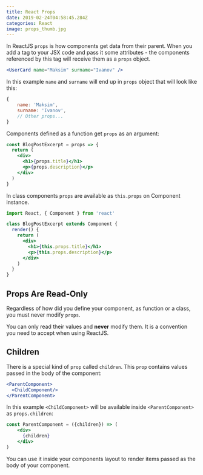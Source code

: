 ```yaml
---
title: React Props
date: 2019-02-24T04:58:45.284Z
categories: React
image: props_thumb.jpg
---
```


In ReactJS `props` is how components get data from their parent. When you add a tag to your JSX code and pass it some attributes - the components referenced by this tag will receive them as a `props` object.

```jsx
<UserCard name="Maksim" surname="Ivanov" />
```

In this example `name` and `surname` will end up in `props` object that will look like this:

```js
{
    name: 'Maksim',
    surname: 'Ivanov',
    // Other props...
}
```

Components defined as a function get `props` as an argument:

```jsx
const BlogPostExcerpt = props => {
  return (
    <div>
      <h1>{props.title}</h1>
      <p>{props.description}</p>
    </div>
  )
}
```

In class components `props` are available as `this.props` on Component instance.

```jsx
import React, { Component } from 'react'

class BlogPostExcerpt extends Component {
  render() {
    return (
      <div>
        <h1>{this.props.title}</h1>
        <p>{this.props.description}</p>
      </div>
    )
  }
}
```

## Props Are Read-Only

Regardless of how did you define your component, as function or a class, you must never modify `props`.

You can only read their values and **never** modify them. It is a convention you need to accept when using ReactJS.

## Children

There is a special kind of `prop` called `children`. This `prop` contains values passed in the body of the component:

```jsx
<ParentComponent>
  <ChildComponent/>
</ParentComponent>
```

In this example `<ChildComponent>` will be available inside `<ParentComponent>` as `props.children`:

```jsx
const ParentComponent = ({children}) => (
    <div>
      {children}
    </div>
)
```

You can use it inside your components layout to render items passed as the body of your component.